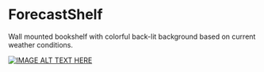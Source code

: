 ForecastShelf
=============

Wall mounted bookshelf with colorful back-lit background based on current weather conditions.

[![IMAGE ALT TEXT HERE](https://img.youtube.com/vi/jZtokq-dqgk/0.jpg)](https://www.youtube.com/watch?v=jZtokq-dqgk)
